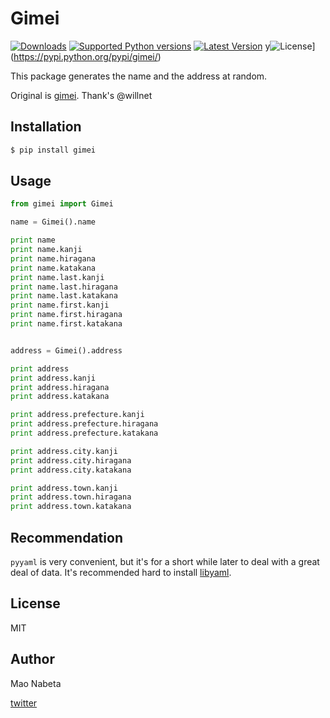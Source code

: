 # Gimei
[![Downloads](https://pypip.in/download/gimei/badge.svg)](https://pypi.python.org/pypi/gimei/)
[![Supported Python versions](https://pypip.in/py_versions/gimei/badge.svg)](https://pypi.python.org/pypi/gimei/)
[![Latest Version](https://pypip.in/version/gimei/badge.svg?text=version)](https://pypi.python.org/pypi/gimei/)
y![License](https://pypip.in/license/gimei/badge.svg)](https://pypi.python.org/pypi/gimei/)

This package generates the name and the address at random.

Original is [gimei](https://github.com/willnet/gimei).
Thank's @willnet

## Installation
```sh
$ pip install gimei
```

## Usage

```python
from gimei import Gimei

name = Gimei().name

print name
print name.kanji
print name.hiragana
print name.katakana
print name.last.kanji
print name.last.hiragana
print name.last.katakana
print name.first.kanji
print name.first.hiragana
print name.first.katakana


address = Gimei().address

print address
print address.kanji
print address.hiragana
print address.katakana

print address.prefecture.kanji
print address.prefecture.hiragana
print address.prefecture.katakana

print address.city.kanji
print address.city.hiragana
print address.city.katakana

print address.town.kanji
print address.town.hiragana
print address.town.katakana
```

## Recommendation

`pyyaml` is very convenient, 
but it's for a short while later to deal with a great deal of data.
It's recommended hard to install [libyaml](http://pyyaml.org/wiki/LibYAML).

## License
MIT

## Author
Mao Nabeta

[twitter](https://twitter.com/nabetama)
